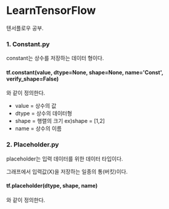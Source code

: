 # LearnTensorFlow
텐서플로우 공부.

### 1. Constant.py
constant는 상수를 저장하는 데이터 형이다.
#### tf.constant(value, dtype=None, shape=None, name='Const', verify_shape=False)
와 같이 정의한다.

* value = 상수의 값
* dtype = 상수의 데이터형
* shape = 행렬의 크기 ex)shape = [1,2]
* name = 상수의 이름

### 2. Placeholder.py

placeholder는 입력 데이터를 위한 데이터 타입이다.

그래프에서 입력값(X)을 저장하는 일종의 통(버킷)이다.
#### tf.placeholder(dtype, shape, name)
와 같이 정의한다.
